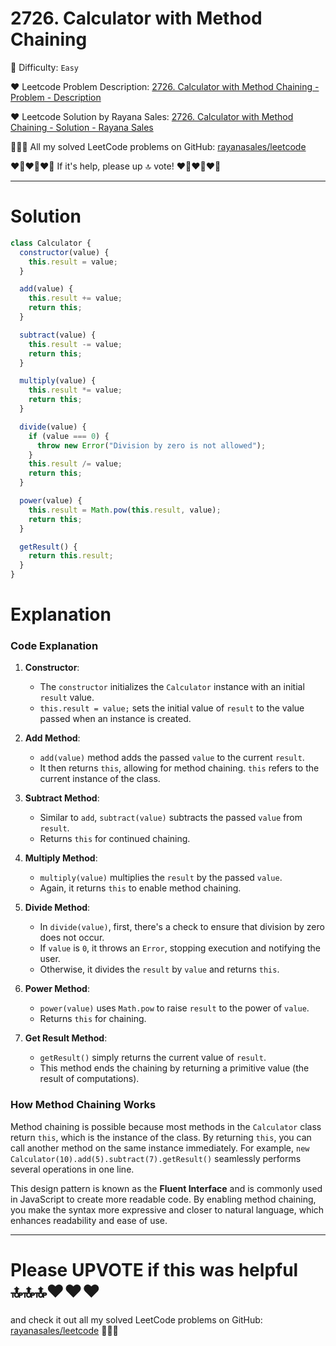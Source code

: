 # 2726. Calculator with Method Chaining

🌱 Difficulty: `Easy`

❤️ Leetcode Problem Description: [2726. Calculator with Method Chaining - Problem - Description](https://leetcode.com/problems/calculator-with-method-chaining/description/)

❤️ Leetcode Solution by Rayana Sales: [2726. Calculator with Method Chaining - Solution - Rayana Sales](https://leetcode.com/problems/calculator-with-method-chaining/solutions/5736726/simple-beginner-friendly-javascript-solution-explanation/)

💁🏻‍♀️ All my solved LeetCode problems on GitHub: [rayanasales/leetcode](https://github.com/rayanasales/leetcode)

❤️‍🔥❤️‍🔥❤️‍🔥 If it's help, please up 🔝 vote! ❤️‍🔥❤️‍🔥❤️‍🔥

---

# Solution

```Javascript []
class Calculator {
  constructor(value) {
    this.result = value;
  }

  add(value) {
    this.result += value;
    return this;
  }

  subtract(value) {
    this.result -= value;
    return this;
  }

  multiply(value) {
    this.result *= value;
    return this;
  }

  divide(value) {
    if (value === 0) {
      throw new Error("Division by zero is not allowed");
    }
    this.result /= value;
    return this;
  }

  power(value) {
    this.result = Math.pow(this.result, value);
    return this;
  }

  getResult() {
    return this.result;
  }
}
```

# Explanation

### Code Explanation

1. **Constructor**:

   - The `constructor` initializes the `Calculator` instance with an initial `result` value.
   - `this.result = value;` sets the initial value of `result` to the value passed when an instance is created.

2. **Add Method**:

   - `add(value)` method adds the passed `value` to the current `result`.
   - It then returns `this`, allowing for method chaining. `this` refers to the current instance of the class.

3. **Subtract Method**:

   - Similar to `add`, `subtract(value)` subtracts the passed `value` from `result`.
   - Returns `this` for continued chaining.

4. **Multiply Method**:

   - `multiply(value)` multiplies the `result` by the passed `value`.
   - Again, it returns `this` to enable method chaining.

5. **Divide Method**:

   - In `divide(value)`, first, there's a check to ensure that division by zero does not occur.
   - If `value` is `0`, it throws an `Error`, stopping execution and notifying the user.
   - Otherwise, it divides the `result` by `value` and returns `this`.

6. **Power Method**:

   - `power(value)` uses `Math.pow` to raise `result` to the power of `value`.
   - Returns `this` for chaining.

7. **Get Result Method**:
   - `getResult()` simply returns the current value of `result`.
   - This method ends the chaining by returning a primitive value (the result of computations).

### How Method Chaining Works

Method chaining is possible because most methods in the `Calculator` class return `this`, which is the instance of the class. By returning `this`, you can call another method on the same instance immediately. For example, `new Calculator(10).add(5).subtract(7).getResult()` seamlessly performs several operations in one line.

This design pattern is known as the **Fluent Interface** and is commonly used in JavaScript to create more readable code. By enabling method chaining, you make the syntax more expressive and closer to natural language, which enhances readability and ease of use.

---

# Please UPVOTE if this was helpful 🔝🔝🔝❤️❤️❤️

and check it out all my solved LeetCode problems on GitHub: [rayanasales/leetcode](https://github.com/rayanasales/leetcode) 🤙😚🤘

